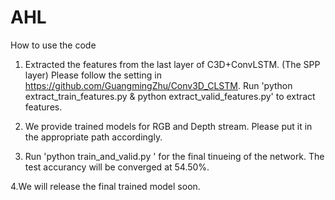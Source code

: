 # AHL
How to use the code

1. Extracted the features from the last layer of C3D+ConvLSTM. (The SPP layer)
   Please follow the setting in https://github.com/GuangmingZhu/Conv3D_CLSTM. 
   Run 'python extract_train_features.py & python extract_valid_features.py' to extract features. 

2. We provide trained models for RGB and Depth stream. Please put it in the appropriate path accordingly. 

3. Run 'python train_and_valid.py ' for the final tinueing of the network. 
   The test accurancy will be converged at 54.50%. 

4.We will release the final trained model soon.


